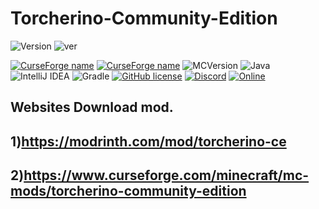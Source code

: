 ﻿# Torcherino-Community-Edition


![Version](https://img.shields.io/badge/VERSION-red.svg?style=for-the-badge)
![ver](https://img.shields.io/badge/7.8.5-red.svg?style=for-the-badge)

[![CurseForge name](https://cf.way2muchnoise.eu/title/919322.svg?badge_style=for_the_badge)](https://www.curseforge.com/minecraft/mc-mods/torcherino-community-edition)
[![CurseForge name](https://cf.way2muchnoise.eu/torcherino-community-edition.svg?badge_style=for_the_badge)](https://www.curseforge.com/minecraft/mc-mods/torcherino-community-edition)
![MCVersion](http://cf.way2muchnoise.eu/versions/570458.svg?badge_style=for_the_badge)
![Java](https://img.shields.io/badge/java-%23ED8B00.svg?style=for-the-badge&logo=java&logoColor=white)
![IntelliJ IDEA](https://img.shields.io/badge/IntelliJIDEA-000000.svg?style=for-the-badge&logo=intellij-idea&logoColor=white)
![Gradle](https://img.shields.io/badge/Gradle-02303A.svg?style=for-the-badge&logo=Gradle&logoColor=white)
[![GitHub license](https://img.shields.io/badge/License-GPLv3-blue.svg?style=for-the-badge)](https://www.gnu.org/licenses/gpl-3.0)
[![Discord](https://img.shields.io/badge/Discord-Join-1.svg?style=for-the-badge)](https://discord.gg/Mp5sEpE3B3)
[![Online](https://img.shields.io/discord/1205154996073660477?style=for-the-badge)](https://discord.gg/Mp5sEpE3B3)

## Websites Download mod.
## 1)https://modrinth.com/mod/torcherino-ce
## 2)https://www.curseforge.com/minecraft/mc-mods/torcherino-community-edition

